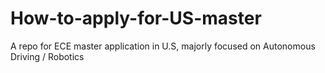 # How-to-apply-for-US-master
A repo for ECE master application in U.S, majorly focused on Autonomous Driving / Robotics
